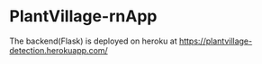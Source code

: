 # PlantVillage-rnApp

The backend(Flask) is deployed on heroku at https://plantvillage-detection.herokuapp.com/

